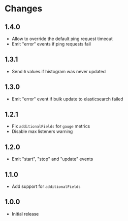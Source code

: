 # Changes

## 1.4.0

- Allow to override the default ping request timeout
- Emit "error" events if ping requests fail

## 1.3.1

- Send `0` values if histogram was never updated

## 1.3.0

- Emit "error" event if bulk update to elasticsearch failed

## 1.2.1

- Fix `additionalFields` for `gauge` metrics
- Disable max listeners warning

## 1.2.0

- Emit "start", "stop" and "update" events

## 1.1.0

- Add support for `additionalFields`

## 1.0.0

- Initial release
